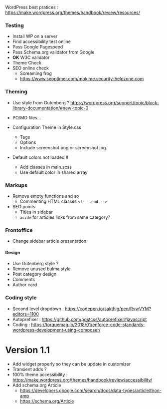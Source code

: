 
WordPress best pratices : https://make.wordpress.org/themes/handbook/review/resources/

### Testing

* Install WP on a server
* Find accessibility test online
* Pass Google Pagespeed
* Pass Schema.org validator from Google
* **OK** W3C validator
* Theme Check
* SEO online check
  * Screaming frog
  * https://www.seoptimer.com/mokime.security-helpzone.com 

### Theming

* Use style from Gutenberg ? https://wordpress.org/support/topic/block-library-documentation/#new-topic-0
* PO/MO files... 
* Configuration Theme in Style.css
  * Tags
  * Options 
  * Include screenshot.png or screenshot.jpg.

* Default colors not loaded !!
    * Add classes in main.scss
    * Use default color in shared array

### Markups

* Remove empty functions and so
    * Commenting HTML classes `<!-- .end -->`
* SEO points
  * Titles in sidebar
  * `aside` for articles links from same category?

 ### Frontoffice
 
* Change sidebar article presentation

#### Design

* Use Gutenberg style ?
* Remove unused bulma style
* Post category design
* Comments
* Author card

### Coding style

* Second level dropdown : https://codepen.io/sakthig/pen/RvwVYM?editors=1100
* Autoprefixer : https://github.com/postcss/autoprefixer#javascript
* Coding : https://torquemag.io/2018/01/enforce-code-standards-wordpress-development-using-composer/

# Version 1.1

* Add widget properly so they can be update in customizer
* Transient adds ?
* 100% theme accessibility : https://make.wordpress.org/themes/handbook/review/accessibility/
* Add schema.org Article
  * https://developers.google.com/search/docs/data-types/article#non-amp
  * https://schema.org/Article